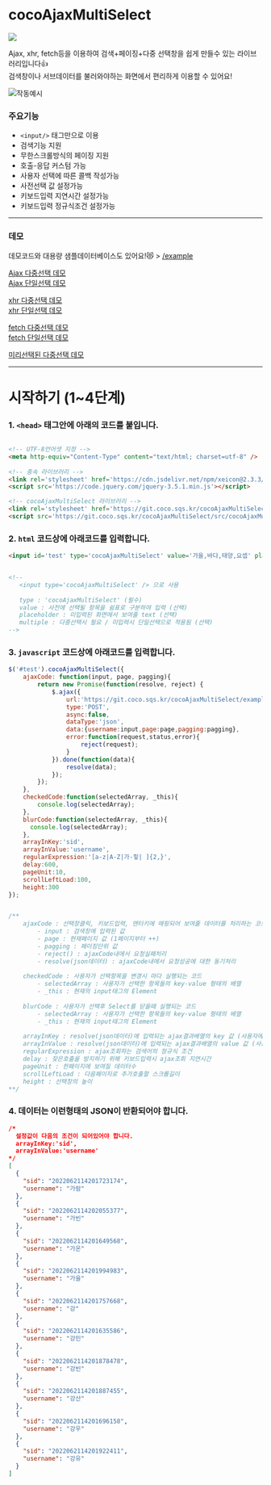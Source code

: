 # cocoAjaxMultiSelect  
<img src='https://img.shields.io/github/languages/code-size/squarehacker/cocoAjaxMultiSelect' />
   
Ajax, xhr, fetch등을 이용하여 검색+페이징+다중 선택창을 쉽게 만들수 있는 라이브러리입니다👍  
검색창이나 서브데이터를 불러와야하는 화면에서 편리하게 이용할 수 있어요!
   
![작동예시](https://user-images.githubusercontent.com/101985768/174756567-a6b35130-d20b-457f-8197-24222906fcb2.gif)  
  
### 주요기능  
  
- ```<input/>``` 태그만으로 이용
- 검색기능 지원
- 무한스크롤방식의 페이징 지원
- 호출-응답 커스텀 가능
- 사용자 선택에 따른 콜백 작성가능
- 사전선택 값 설정가능  
- 키보드입력 지연시간 설정가능
- 키보드입력 정규식조건 설정가능
  
------  

### 데모  

데모코드와 대용량 샘플데이터베이스도 있어요!😻 > [/example](https://github.com/squarehacker/cocoAjaxMultiSelect/tree/main/example)  
  
[Ajax 다중선택 데모](https://git.coco.sqs.kr/cocoAjaxMultiSelect/example/example-jquery-multi.html)  
[Ajax 단일선택 데모](https://git.coco.sqs.kr/cocoAjaxMultiSelect/example/example-jquery.html)  
  
[xhr 다중선택 데모](https://git.coco.sqs.kr/cocoAjaxMultiSelect/example/example-xhr-multi.html)  
[xhr 단일선택 데모](https://git.coco.sqs.kr/cocoAjaxMultiSelect/example/example-xhr.html)  
  
[fetch 다중선택 데모](https://git.coco.sqs.kr/cocoAjaxMultiSelect/example/example-fetch-multi.html)  
[fetch 단일선택 데모](https://git.coco.sqs.kr/cocoAjaxMultiSelect/example/example-fetch.html)  
  
[미리선택된 다중선택 데모](https://git.coco.sqs.kr/cocoAjaxMultiSelect/example/example-is-value.html)  
   
------  
  
  
  
# 시작하기 (1~4단계)  
  
### 1. ```<head>``` 태그안에 아래의 코드를 붙입니다.
```html

<!-- UTF-8언어셋 지정 -->
<meta http-equiv="Content-Type" content="text/html; charset=utf-8" />
  
<!-- 종속 라이브러리 -->
<link rel='stylesheet' href='https://cdn.jsdelivr.net/npm/xeicon@2.3.3/xeicon.min.css'>
<script src='https://code.jquery.com/jquery-3.5.1.min.js'></script>

<!-- cocoAjaxMultiSelect 라이브러리 -->
<link rel='stylesheet' href='https://git.coco.sqs.kr/cocoAjaxMultiSelect/src/cocoAjaxMultiSelect.css'>
<script src='https://git.coco.sqs.kr/cocoAjaxMultiSelect/src/cocoAjaxMultiSelect.js'></script>

```
  
  
### 2. ```html``` 코드상에 아래코드를 입력합니다.
```html
<input id='test' type='cocoAjaxMultiSelect' value='가을,바다,태양,요셉' placeholder='여러명의 이름을 선택' multiple/>


<!--
   <input type='cocoAjaxMultiSelect' /> 으로 사용
   
   type : 'cocoAjaxMultiSelect' (필수)
   value : 사전에 선택될 항목을 쉼표로 구분하여 입력 (선택)
   placeholder : 미입력된 화면에서 보여줄 text (선택)
   multiple : 다중선택시 필요 / 미입력시 단일선택으로 적용됨 (선택)
-->
```

### 3. ```javascript``` 코드상에 아래코드를 입력합니다.
```javascript
$('#test').cocoAjaxMultiSelect({
    ajaxCode: function(input, page, pagging){
        return new Promise(function(resolve, reject) {
            $.ajax({
                url:'https://git.coco.sqs.kr/cocoAjaxMultiSelect/example/json.php',
                type:'POST',
                async:false,
                dataType:'json',
                data:{username:input,page:page,pagging:pagging},
                error:function(request,status,error){
                    reject(request);
                }
            }).done(function(data){
                resolve(data);
            });
        });
    },
    checkedCode:function(selectedArray, _this){
        console.log(selectedArray);
    },
    blurCode:function(selectedArray, _this){
      console.log(selectedArray);
    },
    arrayInKey:'sid',
    arrayInValue:'username',
    regularExpression:'[a-z|A-Z|가-힣| ]{2,}',
    delay:600,
    pageUnit:10,
    scrollLeftLoad:100,
    height:300
});


/**
    ajaxCode : 선택창클릭, 키보드입력, 엔터키에 매핑되어 보여줄 데이터를 처리하는 코드 (동기작업 필수)
        - input : 검색창에 입력된 값
        - page : 현재페이지 값 (1페이지부터 ++)
        - pagging : 페이징단위 값
        - reject() : ajaxCode내에서 요청실패처리
        - resolve(json데이터) : ajaxCode내에서 요청성공에 대한 동기처리
        
    checkedCode : 사용자가 선택항목을 변경시 마다 실행되는 코드
        - selectedArray : 사용자가 선택한 항목들의 key-value 형태의 배열
        - _this : 현재의 input태그의 Element  
        
    blurCode : 사용자가 선택후 Select를 닫을때 실행되는 코드
        - selectedArray : 사용자가 선택한 항목들의 key-value 형태의 배열
        - _this : 현재의 input태그의 Element  
    
    arrayInKey : resolve(json데이터)에 입력되는 ajax결과배열의 key 값 (사용자에게 보여지지 않음)
    arrayInValue : resolve(json데이터)에 입력되는 ajax결과배열의 value 값 (사용자에게 보여짐)
    regularExpression : ajax조회하는 검색어의 정규식 조건
    delay : 잦은호출을 방지하기 위해 키보드입력시 ajax조회 지연시간
    pageUnit : 한페이지에 보여질 데이터수
    scrollLeftLoad : 다음페이지로 추가호출할 스크롤길이
    height : 선택창의 높이
**/
```
  
  
### 4. 데이터는 이런형태의 JSON이 반환되어야 합니다.  
```json
/*
  설정값이 다음의 조건이 되어있어야 합니다.
  arrayInKey:'sid',
  arrayInValue:'username'
*/
[
  {
    "sid": "2022062114201723174",
    "username": "가람"
  },
  {
    "sid": "2022062114202055377",
    "username": "가빈"
  },
  {
    "sid": "2022062114201649568",
    "username": "가온"
  },
  {
    "sid": "2022062114201994983",
    "username": "가을"
  },
  {
    "sid": "2022062114201757668",
    "username": "강"
  },
  {
    "sid": "2022062114201635586",
    "username": "강민"
  },
  {
    "sid": "2022062114201878478",
    "username": "강빈"
  },
  {
    "sid": "2022062114201887455",
    "username": "강산"
  },
  {
    "sid": "2022062114201696158",
    "username": "강우"
  },
  {
    "sid": "2022062114201922411",
    "username": "강유"
  }
]
```
